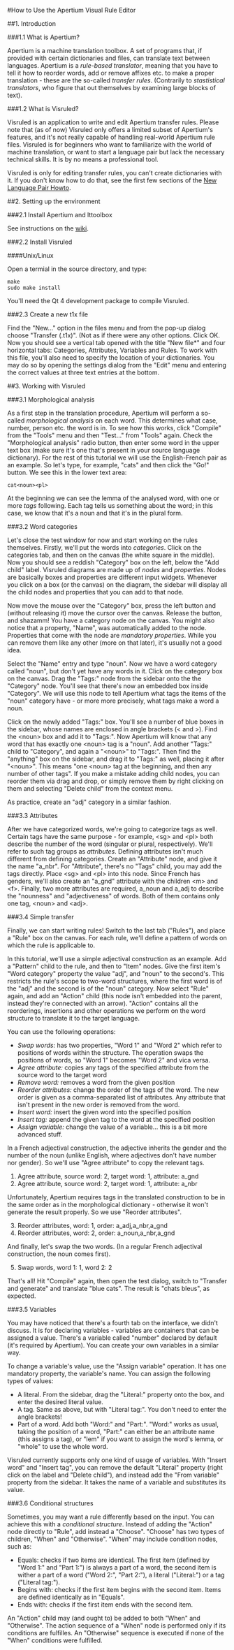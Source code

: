 #How to Use the Apertium Visual Rule Editor

##1. Introduction

###1.1 What is Apertium?

Apertium is a machine translation toolbox. A set of programs that, if provided with certain dictionaries and files, can translate text between languages. Apertium is a *rule-based translator*, meaning that you have to tell it how to reorder words, add or remove affixes etc. to make a proper translation - these are the so-called *transfer rules*. (Contrarily to *stastistical translators*, who figure that out themselves by examining large blocks of text).

###1.2 What is Visruled?

Visruled is an application to write and edit Apertium transfer rules. Please note that (as of now) Visruled only offers a limited subset of Apertium's features, and it's not really capable of handling real-world Apertium rule files. Visruled is for beginners who want to familiarize with the world of machine translation, or want to start a language pair but lack the necessary technical skills. It is by no means a professional tool.

Visruled is only for editing transfer rules, you can't create dictionaries with it. If you don't know how to do that, see the first few sections of the [New Language Pair Howto](http://wiki.apertium.org/wiki/Apertium_New_Language_Pair_HOWTO).

##2. Setting up the environment

###2.1 Install Apertium and lttoolbox

See instructions on the [wiki](http://wiki.apertium.org/wiki/Installation).

###2.2 Install Visruled

####Unix/Linux

Open a termial in the source directory, and type:

	make
	sudo make install

You'll need the Qt 4 development package to compile Visruled.

###2.3 Create a new t1x file

Find the "New..." option in the files menu and from the pop-up dialog choose "Transfer (.t1x)". (Not as if there were any other options. Click OK. Now you should see a vertical tab opened with the title "New file\*" and four horizontal tabs: Categories, Attributes, Variables and Rules. To work with this file, you'll also need to specify the location of your dictionaries. You may do so by opening the settings dialog from the "Edit" menu and entering the correct values at three text entries at the bottom.

##3. Working with Visruled

###3.1 Morphological analysis

As a first step in the translation procedure, Apertium will perform a so-called *morphological analysis* on each word. This determines what case, number, person etc. the word is in. To see how this works, click "Compile" from the "Tools" menu and then "Test..." from "Tools" again. Check the "Morphological analysis" radio button, then enter some word in the upper text box (make sure it's one that's present in your source language dictionary). For the rest of this tutorial we will use the English-French pair as an example. So let's type, for example, "cats" and then click the "Go!" button. We see this in the lower text area:

	cat<noun><pl>

At the beginning we can see the lemma of the analysed word, with one or more *tags* following. Each tag tells us something about the word; in this case, we know that it's a noun and that it's in the plural form.

###3.2 Word categories

Let's close the test window for now and start working on the rules themselves. Firstly, we'll put the words into *categories*. Click on the categories tab, and then on the canvas (the white square in the middle). Now you should see a reddish "Category" box on the left, below the "Add child" label. Visruled diagrams are made up of *nodes* and *properties*. Nodes are basically boxes and properties are different input widgets. Whenever you click on a box (or the canvas) on the diagram, the sidebar will display all the child nodes and properties that you can add to that node.

Now move the mouse over the "Category" box, press the left button and (without releasing it) move the cursor over the canvas. Release the button, and shazamm! You have a category node on the canvas. You might also notice that a property, "Name", was automatically added to the node. Properties that come with the node are *mandatory properties*. While you can remove them like any other (more on that later), it's usually not a good idea.

Select the "Name" entry and type "noun". Now we have a word category called "noun", but don't yet have any words in it. Click on the category box on the canvas. Drag the "Tags:" node from the sidebar onto the the "Category" node. You'll see that there's now an embedded box inside "Category". We will use this node to tell Apertium what tags the items of the "noun" category have - or more more precisely, what tags make a word a noun.

Click on the newly added "Tags:" box. You'll see a number of blue boxes in the sidebar, whose names are enclosed in angle brackets (\< and \>). Find the \<noun\> box and add it to "Tags:". Now Apertium will know that any word that has exactly one \<noun\> tag is a "noun". Add another "Tags:" child to "Category", and again a "\<noun\>" to "Tags:". Then find the "anything" box on the sidebar, and drag it to "Tags:" as well, placing it after "\<noun\>". This means "one \<noun\> tag at the beginning, and then any number of other tags". If you make a mistake adding child nodes, you can reorder them via drag and drop, or simply remove them by right clicking on them and selecting "Delete child" from the context menu.

As practice, create an "adj" category in a similar fashion.

###3.3 Attributes

After we have categorized words, we're going to categorize tags as well. Certain tags have the same purpose - for example, \<sg\> and \<pl\> both describe the number of the word (singular or plural, respectively). We'll refer to such tag groups as *attributes*. Defining attributes isn't much different from defining categories. Create an "Attribute" node, and give it the name "a\_nbr". For "Attribute", there's no "Tags" child, you may add the tags directly. Place \<sg> and \<pl> into this node. Since French has genders, we'll also create an "a\_gnd" attribute with the children \<m\> and \<f\>. Finally, two more attributes are required, a\_noun and a\_adj to describe the "nounness" and "adjectiveness" of words. Both of them contains only one tag, \<noun\> and \<adj\>.

###3.4 Simple transfer

Finally, we can start writing rules! Switch to the last tab ("Rules"), and place a "Rule" box on the canvas. For each rule, we'll define a pattern of words on which the rule is applicable to.

In this tutorial, we'll use a simple adjectival construction as an example. Add a "Pattern" child to the rule, and then to "Item" nodes. Give the first item's "Word category" property the value "adj", and "noun" to the second's. This restricts the rule's scope to two-word structures, where the first word is of the "adj" and the second is of the "noun" category. Now select "Rule" again, and add an "Action" child (this node isn't embedded into the parent, instead they're connected with an arrow). "Action" contains all the reorderings, insertions and other operations we perform on the word structure to translate it to the target language. 

You can use the following operations:
* *Swap words:* has two properties, "Word 1" and "Word 2" which refer to positions of words within the structure. The operation swaps the positions of words, so "Word 1" becomes "Word 2" and vica versa.
* *Agree attribute:* copies any tags of the specified attribute from the source word to the target word
* *Remove word:* removes a word from the given position
* *Reorder attributes:* change the order of the tags of the word. The new order is given as a comma-separated list of attributes. Any attribute that isn't present in the new order is removed from the word.
* *Insert word:* insert the given word into the specified position
* *Insert tag:* append the given tag to the word at the specified position
* *Assign variable:* change the value of a variable... this is a bit more advanced stuff.

In a French adjectival construction, the adjective inherits the gender and the number of the noun (unlike English, where adjectives don't have number nor gender). So we'll use "Agree attribute" to copy the relevant tags.

1. Agree attribute, source word: 2, target word: 1, attribute: a\_gnd
2. Agree attribute, source word: 2, target word: 1, attribute: a\_nbr

Unfortunately, Apertium requires tags in the translated construction to be in the same order as in the morphological dictionary - otherwise it won't generate the result properly. So we use "Reorder attributes".

3. Reorder attributes, word: 1, order: a\_adj,a\_nbr,a\_gnd
4. Reorder attributes, word: 2, order: a\_noun,a\_nbr,a\_gnd

And finally, let's swap the two words. (In a regular French adjectival construction, the noun comes first).

5. Swap words, word 1: 1, word 2: 2

That's all! Hit "Compile" again, then open the test dialog, switch to "Transfer and generate" and translate "blue cats". The result is "chats bleus", as expected.

###3.5 Variables

You may have noticed that there's a fourth tab on the interface, we didn't discuss. It is for declaring variables - variables are containers that can be assigned a value. There's a variable called "number" declared by default (it's required by Apertium). You can create your own variables in a similar way.

To change a variable's value, use the "Assign variable" operation. It has one mandatory property, the variable's name. You can assign the following types of values:

* A literal. From the sidebar, drag the "Literal:" property onto the box, and enter the desired literal value.
* A tag. Same as above, but with "Literal tag:". You don't need to enter the angle brackets!
* Part of a word. Add both "Word:" and "Part:". "Word:" works as usual, taking the position of a word, "Part:" can either be an attribute name (this assigns a tag), or "lem" if you want to assign the word's lemma, or "whole" to use the whole word.

Visruled currently supports only one kind of usage of variables. With "Insert word" and "Insert tag", you can remove the default "Literal" property (right click on the label and "Delete child"), and instead add the "From variable" property from the sidebar. It takes the name of a variable and substitutes its value.

###3.6 Conditional structures

Sometimes, you may want a rule differently based on the input. You can achieve this with a *conditional structure*. Instead of adding the "Action" node directly to "Rule", add instead a "Choose". "Choose" has two types of children, "When" and "Otherwise". "When" may include condition nodes, such as:

* Equals: checks if two items are identical. The first item (defined by "Word 1:" and "Part 1:") is always a part of a word, the second item is wither a part of a word ("Word 2:", "Part 2:"), a literal ("Literal:") or a tag ("Literal tag:").
* Begins with: checks if the first item begins with the second item. Items are defined identically as in "Equals".
* Ends with: checks if the first item ends with the second item.

An "Action" child may (and ought to) be added to both "When" and "Otherwise". The action sequence of a "When" node is performed only if its conditions are fulfilles. An "Otherwise" sequence is executed if none of the "When" conditions were fulfilled.
